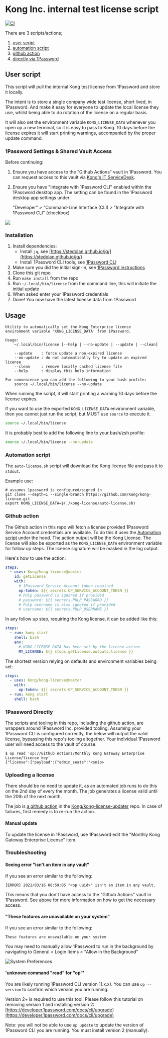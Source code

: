 # Kong Inc. internal test license script

[![CI](https://github.com/Kong/kong-license/actions/workflows/ci.yml/badge.svg)](https://github.com/Kong/kong-license/actions/workflows/ci.yml)

There are 3 scripts/actions;

1. [user script](#user-script)
2. [automation script](#automation-script)
3. [github action](#github-action)
4. [directly via 1Password](#1password-directly)

## User script

This script will pull the internal Kong test license from 1Password and
store it locally.

The intent is to store a single company wide test license, short lived, in
1Password. And make it easy for everyone to update the local license they use,
whilst being able to do rotation of the license on a regular basis.

It will also set the environment variable `KONG_LICENSE_DATA` whenever you open
up a new terminal, so it is easy to pass to Kong. 10 days before the license
expires it will start printing warnings, accompanied by the proper update
command.

### 1Password Settings & Shared Vault Access

Before continuing:

1. Ensure you have access to the "Github Actions" vault in 1Password. You can request access to this vault via [Kong's IT ServiceDesk](https://kong.freshservice.com/support/home).
2. Ensure you have "Integrate with 1Password CLI" enabled within the 1Password desktop app. The setting can be found in the 1Password desktop app settings under    

   "Developer" *>* "Command-Line Interface (CLI) *>* "Integrate with 1Password CLI" (checkbox)

![](img/1Password_Settings.png)

### Installation

1. Install dependencies:
   - Install `jq`, see [https://stedolan.github.io/jq/](https://stedolan.github.io/jq/)
   - Install 1Password CLI tools, see [1Password CLI](https://support.1password.com/command-line-getting-started/)
2. Make sure you did the initial sign-in, see [1Password instructions](https://support.1password.com/command-line-getting-started/#get-started-with-the-command-line-tool)
3. Clone this git repo
4. Run `make install` from the repo
5. Run `~/.local/bin/license` from the command line, this will initiate the initial update
6. When asked enter your 1Password credentials
7. Done! You now have the latest license data from 1Password

## Usage

```code
Utility to automatically set the Kong Enterprise license
environment variable 'KONG_LICENSE_DATA' from 1Password.

Usage:
    ~/.local/bin/license [--help | --no-update | --update | --clean]

    --update    : force update a non-expired license
    --no-update : do not automatically try to update an expired license
    --clean     : remove locally cached license file
    --help      : display this help information

For convenience you can add the following to your bash profile:
    source ~/.local/bin/license --no-update
```

When running the script, it will start printing a warning 10 days before the
license expires.

If you want to use the exported `KONG_LICENSE_DATA` environment variable,
then you cannot just run the script, but MUST use `source` to execute it.

```bash
source ~/.local/bin/license
```

It is probably best to add the following line to your bash/zsh profile:

```bash
source ~/.local/bin/license --no-update
```

### Automation script

The `auto-license.sh` script will download the Kong license file and pass it to
`stdout`.

Example use:

```shell
# assumes 1password is configured/signed in
git clone --depth=1 --single-branch https://github.com/Kong/kong-license.git
export KONG_LICENSE_DATA=$(./kong-license/auto-license.sh)
```

### Github action

The Github action in this repo will fetch a license provided 1Password Service
Account credentials are available. To do this it uses the
[Automation script](#automation-script) under the hood. The action output will
be the Kong License. The license will also be exported as the
`KONG_LICENSE_DATA` environment variable for follow up steps. The license
signature will be masked in the log output.

Here's how to use the action:

```yaml
steps:
  - uses: Kong/kong-license@master
    id: getLicense
    with:
      # 1Password Service Account token required
      op-token: ${{ secrets.OP_SERVICE_ACCOUNT_TOKEN }}
      # Pulp password is ignored if provided
      # password: ${{ secrets.PULP_PASSWORD }}
      # Pulp username is also ignored if provided
      # username: ${{ secrets.PULP_USERNAME }}
```

In any follow up step, requiring the Kong license, it can be added like this:

```yaml
steps:
  - run: kong start
    shell: bash
    env:
      # KONG_LICENSE_DATA has been set by the license-action
      MY_LICENSE: ${{ steps.getLicense.outputs.license }}
```

The shortest version relying on defaults and environment variables being set:

```yaml
steps:
  - uses: Kong/kong-license@master
    with:
      op-token: ${{ secrets.OP_SERVICE_ACCOUNT_TOKEN }}
  - run: kong start
    shell: bash
```

### 1Password Directly

The scripts and tooling in this repo, including the github action, are wrappers around 1Password Inc. provided tooling. Assuming your 1Password CLI is configured correctly, the below will output the valid license, bypassing this repo's tooling altogether. Your individual 1Password user will need access to the vault of course.

```shell
$ op read 'op://Github Actions/Monthly Kong Gateway Enterprise License/license key'
{"license":{"payload":{"admin_seats":"<snip>
```

### Uploading a license

There should be no need to update it, as an automated job runs to do this on the 2nd day of every the month.
The job generates a license valid until the 20th of the next month.

The job is [a github action](https://github.com/Kong/kong-license-updater/actions/workflows/update.yml) in the [Kong/kong-license-updater](https://github.com/Kong/kong-license-updater) repo. In case of failures, first remedy is to re-run the action.

#### Manual update

To update the license in 1Password, use 1Password edit the "Monthly Kong Gateway Enterprise License" item.

### Troubleshooting

#### Seeing error "isn't an item in any vault"

If you see an error similar to the following:

```code
[ERROR] 2021/03/16 08:59:05 "<op uuid>" isn't an item in any vault.
```

This means that you don't have access to the "Github Actions" vault in 1Password. See [above](#1password-shared-vault-access) for more information on how to get the necessary access.

#### "These features are unavailable on your system"

If you see an error similar to the following:

```code
These features are unavailable on your system
```

You may need to manually allow 1Password to run in the background by navigating to General _>_ Login Items _>_ "Allow in the Background"

![System Preferences](img/r7ocrvunfl6q.png)

#### 'unknown command "read" for "op"'

You are likely running 1Password CLI version 1(.x.x). You can use `op --version` to confirm which version you are running.

Version 2+ is required to use this tool. Please follow this tutorial on removing version 1 and installing version 2: [https://developer.1password.com/docs/cli/upgrade](https://developer.1password.com/docs/cli/upgrade)

Note: you will not be able to use `op update` to update the version of 1Password CLI you are running. You must install version 2 (manually).
